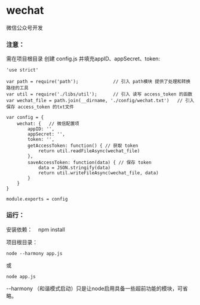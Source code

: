 # wechat
微信公众号开发

### 注意：
需在项目根目录 创建 config.js 并填充appID、appSecret、token:

    'use strict'

    var path = require('path');             // 引入 path模块 提供了处理和转换路径的工具
    var util = require('./libs/util');      // 引入 读写 access_token 的函数
    var wechat_file = path.join(__dirname, './config/wechat.txt')   // 引入保存 access_token 的txt文件

    var config = {  
        wechat: {   // 微信配置项
            appID: '',
            appSecret: '',
            token: '',
            getAccessToken: function() { // 获取 token
                return util.readFileAsync(wechat_file)
            },
            saveAccessToken: function(data) { // 保存 token
                data = JSON.stringify(data)
                return util.writeFileAsync(wechat_file, data)
            }
        }
    }
    
    module.exports = config

### 运行：
安装依赖：
    npm install 
    
项目根目录： 

    node --harmony app.js  
    
   或     
        
    node app.js
    
   --harmony 
（和谐模式启动）只是让node启用具备一些超前功能的模块，可省略。
